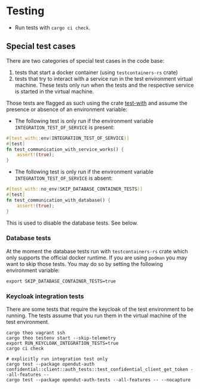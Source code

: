 # Testing

* Run tests with `cargo ci check`.

## Special test cases

There are two categories of special test cases in the code base:
1. tests that start a docker container (using `testcontainers-rs` crate)
2. tests that try to interact with a service run in the test environment virtual machine. These tests only run when the tests and the respective service is started in the virtual machine.

Those tests are flagged as such using the crate [test-with](https://crates.io/crates/test-with) and assume the presence or absence of an environment variable:
* The following test is only run if the environment variable `INTEGRATION_TEST_OF_SERVICE` is present:
```rust
#[test_with::env(INTEGRATION_TEST_OF_SERVICE)]
#[test]
fn test_communication_with_service_works() {
    assert!(true);
}
```
* The following test is only run if the environment variable `INTEGRATION_TEST_OF_SERVICE` is absent:
```rust
#[test_with::no_env(SKIP_DATABASE_CONTAINER_TESTS)]
#[test]
fn test_communication_with_database() {
    assert!(true);
}
```
This is used to disable the database tests. See below. 

### Database tests
At the moment the database tests run with `testcontainers-rs` crate which only supports the official docker runtime.
If you are using `podman` you may want to skip those tests.
You may do so by setting the following environment variable:
```shell
export SKIP_DATABASE_CONTAINER_TESTS=true
```

### Keycloak integration tests

There are some tests that require the keycloak of the test environment to be running.
The tests assume that you run them in the virtual machine of the test environment.
```shell
cargo theo vagrant ssh
cargo theo testenv start --skip-telemetry
export RUN_KEYCLOAK_INTEGRATION_TESTS=true
cargo ci check

# explicitly run integration test only
cargo test --package opendut-auth confidential::client::auth_tests::test_confidential_client_get_token --all-features --
cargo test --package opendut-auth-tests --all-features -- --nocapture
```
